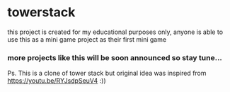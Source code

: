 # towerstack

this project is created for my educational purposes only, anyone is able to use this as a mini game project as their first mini game

<h3>more projects like this will be soon announced so stay tune...</h3>

Ps. This is a clone of tower stack but original idea was inspired from https://youtu.be/RYJsdpSeuV4 :))
